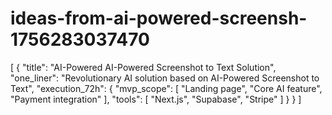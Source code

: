 # ideas-from-ai-powered-screensh-1756283037470
[ { "title": "AI-Powered AI-Powered Screenshot to Text Solution", "one_liner": "Revolutionary AI solution based on AI-Powered Screenshot to Text", "execution_72h": { "mvp_scope": [ "Landing page", "Core AI feature", "Payment integration" ], "tools": [ "Next.js", "Supabase", "Stripe" ] } } ]
